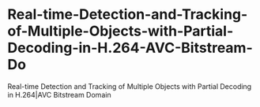 # Real-time-Detection-and-Tracking-of-Multiple-Objects-with-Partial-Decoding-in-H.264-AVC-Bitstream-Do
Real-time Detection and Tracking of Multiple Objects with Partial Decoding in H.264|AVC Bitstream Domain
